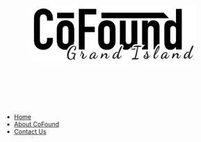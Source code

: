 <div style="text-align:center;padding-bottom:100px">
<a href="/">
<img src="_media/logo.png" style="width: 75%;">
</a>
</div>

- [Home](/)
- [About CoFound](README.md)
- [Contact Us](getConnected.md)
